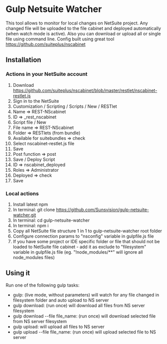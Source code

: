 # Gulp Netsuite Watcher

This tool allows to monitor for local changes on NetSuite project. Any changed file will be uploaded to the file cabinet and deployed automatically (when watch mode is active). Also you can download or upload all or single file using command line.
Config built using great tool https://github.com/suiteplus/nscabinet

## Installation

### Actions in your NetSuite account

1) Download https://github.com/suiteplus/nscabinet/blob/master/restlet/nscabinet-restlet.js
2) Sign in to the NetSuite
3) Customization / Scripting / Scripts / New / RESTlet
4) Name => REST-NScabinet
5) ID => _rest_nscabinet
6) Script file / New 
7) File name => REST-NScabinet
8) Folder => RESTlets (from bundle)
9) Available for suitebundles => check 
10) Select nscabinet-restlet.js file 
11) Save
12) Post function => post
13) Save / Deploy Script
14) ID => nscabinet_deployed
15) Roles => Administrator
16) Deployed => check
17) Save

### Local actions

1) Install latest npm
2) In terminal: git clone https://github.com/Sunsvision/gulp-netsuite-watcher.git
3) In terminal: cd gulp-netsuite-watcher
4) In terminal: npm i
5) Copy all NetSuite file structure 1 in 1 to gulp-netsuite-watcher root folder
6) Configure connection params to "nsconfig" variable in gulpfile.js file
7) If you have some project or IDE specific folder or file that should not be loaded to NetSuite file cabinet - add it as exclude to "filesystem" variable in gulpfile.js file (eg. "!node_modules/**" will ignore all node_modules files)

## Using it

Run one of the following gulp tasks:

* gulp: (live mode, without parameters) will watch for any file changed in filesystem folder and auto upload to NS server
* gulp download: (run once) will download all files from NS server filesystem
* gulp download --file file_name: (run once) will download selected file from NS server filesystem
* gulp upload: will upload all files to NS server
* gulp upload --file file_name: (run once) will upload selected file to NS server